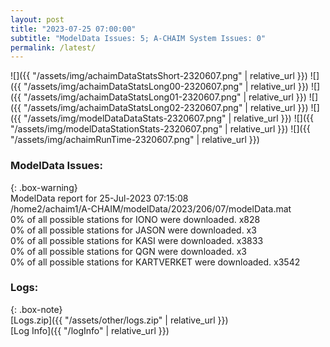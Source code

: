 ```yaml
---
layout: post
title: "2023-07-25 07:00:00"
subtitle: "ModelData Issues: 5; A-CHAIM System Issues: 0"
permalink: /latest/
---
```


![]({{ "/assets/img/achaimDataStatsShort-2320607.png" | relative_url }})
![]({{ "/assets/img/achaimDataStatsLong00-2320607.png" | relative_url }})
![]({{ "/assets/img/achaimDataStatsLong01-2320607.png" | relative_url }})
![]({{ "/assets/img/achaimDataStatsLong02-2320607.png" | relative_url }})
![]({{ "/assets/img/modelDataDataStats-2320607.png" | relative_url }})
![]({{ "/assets/img/modelDataStationStats-2320607.png" | relative_url }})
![]({{ "/assets/img/achaimRunTime-2320607.png" | relative_url }})


### ModelData Issues:  
  
{: .box-warning}  
 ModelData report for 25-Jul-2023 07:15:08   
 /home2/achaim1/A-CHAIM/modelData/2023/206/07/modelData.mat   
 0% of all possible stations for IONO were downloaded. x828   
 0% of all possible stations for JASON were downloaded. x3   
 0% of all possible stations for KASI were downloaded. x3833   
 0% of all possible stations for QGN were downloaded. x3   
 0% of all possible stations for KARTVERKET were downloaded. x3542   
  


### Logs:  
  
{: .box-note}  
[Logs.zip]({{ "/assets/other/logs.zip" | relative_url }})  
[Log Info]({{ "/logInfo" | relative_url }})  
